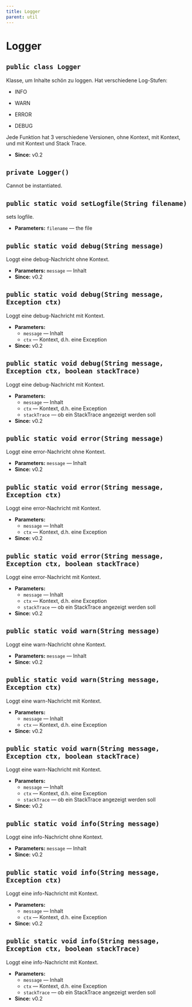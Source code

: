 ```yaml
---
title: Logger
parent: util
---
```


# Logger


## `public class Logger`

Klasse, um Inhalte schön zu loggen. Hat verschiedene Log-Stufen:



- INFO



- WARN



- ERROR



- DEBUG



Jede Funktion hat 3 verschiedene Versionen, ohne Kontext, mit Kontext, und mit Kontext und Stack Trace.

 * **Since:** v0.2

## `private Logger()`

Cannot be instantiated.

## `public static void setLogfile(String filename)`

sets logfile.

 * **Parameters:** `filename` — the file

## `public static void debug(String message)`

Loggt eine debug-Nachricht ohne Kontext.

 * **Parameters:** `message` — Inhalt
 * **Since:** v0.2

## `public static void debug(String message, Exception ctx)`

Loggt eine debug-Nachricht mit Kontext.

 * **Parameters:**
   * `message` — Inhalt
   * `ctx` — Kontext, d.h. eine Exception
 * **Since:** v0.2

## `public static void debug(String message, Exception ctx, boolean stackTrace)`

Loggt eine debug-Nachricht mit Kontext.

 * **Parameters:**
   * `message` — Inhalt
   * `ctx` — Kontext, d.h. eine Exception
   * `stackTrace` — ob ein StackTrace angezeigt werden soll
 * **Since:** v0.2

## `public static void error(String message)`

Loggt eine error-Nachricht ohne Kontext.

 * **Parameters:** `message` — Inhalt
 * **Since:** v0.2

## `public static void error(String message, Exception ctx)`

Loggt eine error-Nachricht mit Kontext.

 * **Parameters:**
   * `message` — Inhalt
   * `ctx` — Kontext, d.h. eine Exception
 * **Since:** v0.2

## `public static void error(String message, Exception ctx, boolean stackTrace)`

Loggt eine error-Nachricht mit Kontext.

 * **Parameters:**
   * `message` — Inhalt
   * `ctx` — Kontext, d.h. eine Exception
   * `stackTrace` — ob ein StackTrace angezeigt werden soll
 * **Since:** v0.2

## `public static void warn(String message)`

Loggt eine warn-Nachricht ohne Kontext.

 * **Parameters:** `message` — Inhalt
 * **Since:** v0.2

## `public static void warn(String message, Exception ctx)`

Loggt eine warn-Nachricht mit Kontext.

 * **Parameters:**
   * `message` — Inhalt
   * `ctx` — Kontext, d.h. eine Exception
 * **Since:** v0.2

## `public static void warn(String message, Exception ctx, boolean stackTrace)`

Loggt eine warn-Nachricht mit Kontext.

 * **Parameters:**
   * `message` — Inhalt
   * `ctx` — Kontext, d.h. eine Exception
   * `stackTrace` — ob ein StackTrace angezeigt werden soll
 * **Since:** v0.2

## `public static void info(String message)`

Loggt eine info-Nachricht ohne Kontext.

 * **Parameters:** `message` — Inhalt
 * **Since:** v0.2

## `public static void info(String message, Exception ctx)`

Loggt eine info-Nachricht mit Kontext.

 * **Parameters:**
   * `message` — Inhalt
   * `ctx` — Kontext, d.h. eine Exception
 * **Since:** v0.2

## `public static void info(String message, Exception ctx, boolean stackTrace)`

Loggt eine info-Nachricht mit Kontext.

 * **Parameters:**
   * `message` — Inhalt
   * `ctx` — Kontext, d.h. eine Exception
   * `stackTrace` — ob ein StackTrace angezeigt werden soll
 * **Since:** v0.2
